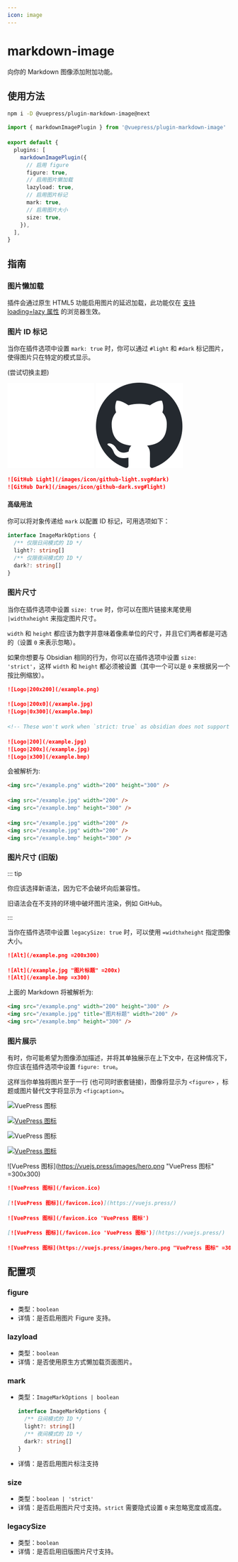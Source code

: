 ```yaml
---
icon: image
---
```


# markdown-image

<NpmBadge package="@vuepress/plugin-markdown-image" />

向你的 Markdown 图像添加附加功能。

## 使用方法

```bash
npm i -D @vuepress/plugin-markdown-image@next
```

```ts title=".vuepress/config.ts"
import { markdownImagePlugin } from '@vuepress/plugin-markdown-image'

export default {
  plugins: [
    markdownImagePlugin({
      // 启用 figure
      figure: true,
      // 启用图片懒加载
      lazyload: true,
      // 启用图片标记
      mark: true,
      // 启用图片大小
      size: true,
    }),
  ],
}
```

## 指南

### 图片懒加载

插件会通过原生 HTML5 功能启用图片的延迟加载，此功能仅在 [支持 loading=lazy 属性](https://caniuse.com/loading-lazy-attr) 的浏览器生效。

### 图片 ID 标记

当你在插件选项中设置 `mark: true` 时，你可以通过 `#light` 和 `#dark` 标记图片，使得图片只在特定的模式显示。

<VPToggleColorModeButton /> (尝试切换主题)

![GitHub Light](/images/icon/github-light.svg#dark)
![GitHub Dark](/images/icon/github-dark.svg#light)

```md
![GitHub Light](/images/icon/github-light.svg#dark)
![GitHub Dark](/images/icon/github-dark.svg#light)
```

#### 高级用法

你可以将对象传递给 `mark` 以配置 ID 标记，可用选项如下：

```ts
interface ImageMarkOptions {
  /** 仅限日间模式的 ID */
  light?: string[]
  /** 仅限夜间模式的 ID */
  dark?: string[]
}
```

### 图片尺寸

当你在插件选项中设置 `size: true` 时，你可以在图片链接末尾使用 `|widthxheight` 来指定图片尺寸。

`width` 和 `height` 都应该为数字并意味着像素单位的尺寸，并且它们两者都是可选的（设置 `0` 来表示忽略）。

如果你想要与 Obsidian 相同的行为，你可以在插件选项中设置 `size: 'strict'`，这样 `width` 和 `height` 都必须被设置（其中一个可以是 `0` 来根据另一个按比例缩放）。

```md
![Logo|200x200](/example.png)

![Logo|200x0](/example.jpg)
![Logo|0x300](/example.bmp)

<!-- These won't work when `strict: true` as obsidian does not support them -->

![Logo|200](/example.jpg)
![Logo|200x](/example.jpg)
![Logo|x300](/example.bmp)
```

会被解析为:

```html
<img src="/example.png" width="200" height="300" />

<img src="/example.jpg" width="200" />
<img src="/example.bmp" height="300" />

<img src="/example.jpg" width="200" />
<img src="/example.jpg" width="200" />
<img src="/example.bmp" height="300" />
```

### 图片尺寸 (旧版)

::: tip

你应该选择新语法，因为它不会破坏向后兼容性。

旧语法会在不支持的环境中破坏图片渲染，例如 GitHub。

:::

当你在插件选项中设置 `legacySize: true` 时，可以使用 `=widthxheight` 指定图像大小。

```md
![Alt](/example.png =200x300)

![Alt](/example.jpg "图片标题" =200x)
![Alt](/example.bmp =x300)
```

上面的 Markdown 将被解析为:

```html
<img src="/example.png" width="200" height="300" />
<img src="/example.jpg" title="图片标题" width="200" />
<img src="/example.bmp" height="300" />
```

### 图片展示

有时，你可能希望为图像添加描述，并将其单独展示在上下文中，在这种情况下，你应该在插件选项中设置 `figure: true`。

这样当你单独将图片至于一行 (也可同时嵌套链接)，图像将显示为 `<figure>` ，标题或图片替代文字将显示为 `<figcaption>`。

![VuePress 图标](/favicon.ico)

[![VuePress 图标](/favicon.ico)](https://vuejs.press/)

![VuePress 图标](/favicon.ico 'VuePress 图标')

[![VuePress 图标](/favicon.ico 'VuePress 图标')](https://vuejs.press/)

![VuePress 图标](https://vuejs.press/images/hero.png "VuePress 图标" =300x300)

```md
![VuePress 图标](/favicon.ico)

[![VuePress 图标](/favicon.ico)](https://vuejs.press/)

![VuePress 图标](/favicon.ico 'VuePress 图标')

[![VuePress 图标](/favicon.ico 'VuePress 图标')](https://vuejs.press/)

![VuePress 图标](https://vuejs.press/images/hero.png "VuePress 图标" =300x300)
```

## 配置项

### figure

- 类型：`boolean`
- 详情：是否启用图片 Figure 支持。

### lazyload

- 类型：`boolean`
- 详情：是否使用原生方式懒加载页面图片。

### mark

- 类型：`ImageMarkOptions | boolean`

  ```ts
  interface ImageMarkOptions {
    /** 日间模式的 ID */
    light?: string[]
    /** 夜间模式的 ID */
    dark?: string[]
  }
  ```

- 详情：是否启用图片标注支持

### size

- 类型：`boolean | 'strict'`
- 详情：是否启用图片尺寸支持。`strict` 需要隐式设置 `0` 来忽略宽度或高度。

### legacySize

- 类型：`boolean`
- 详情：是否启用旧版图片尺寸支持。

<script setup>
import VPToggleColorModeButton from '@theme/VPToggleColorModeButton.vue'
</script>
